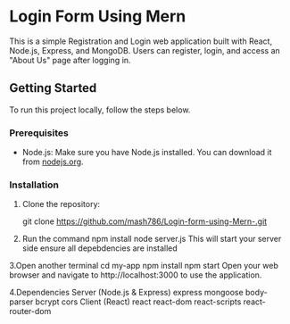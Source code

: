 # Login Form Using Mern


This is a simple Registration and Login web application built with React, Node.js, Express, and MongoDB. Users can register, login, and access an "About Us" page after logging in.

## Getting Started

To run this project locally, follow the steps below.

### Prerequisites

- Node.js: Make sure you have Node.js installed. You can download it from [nodejs.org](https://nodejs.org/).

### Installation

1. Clone the repository:

  
   git clone  https://github.com/mash786/Login-form-using-Mern-.git

2. Run the command 
   npm install
   node server.js
   This will start your server side ensure all depebdencies are installed

3.Open another terminal
  cd my-app
  npm install
  npm start
  Open your web browser and navigate to http://localhost:3000 to use the application.


4.Dependencies
  Server (Node.js & Express)
  express
  mongoose
  body-parser
  bcrypt
  cors
  Client (React)
  react
  react-dom
  react-scripts
  react-router-dom

